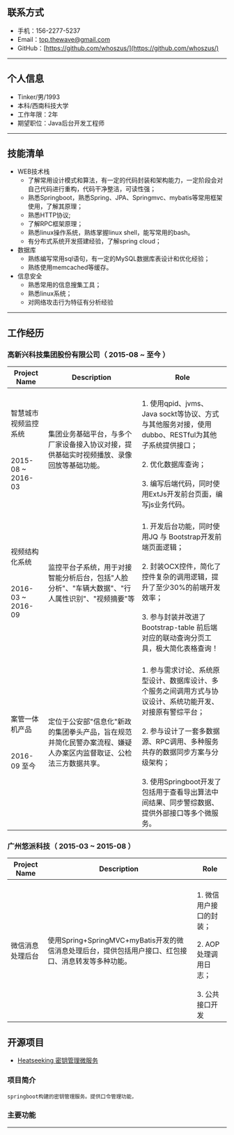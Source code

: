 ## 联系方式

- 手机：156-2277-5237
- Email：top.thewave@gmail.com
- GitHub：[https://github.com/whoszus/](https://github.com/whoszus/)

---
## 个人信息

 - Tinker/男/1993 
 - 本科/西南科技大学 
 - 工作年限：2年 
 - 期望职位：Java后台开发工程师

 ---
## 技能清单

- WEB技术栈
    - 了解常用设计模式和算法，有一定的代码封装和架构能力，一定阶段会对自己代码进行重构，代码干净整洁，可读性强；
    - 熟悉Springboot，熟悉Spring、JPA、Springmvc、mybatis等常用框架使用，了解其原理；
    - 熟悉HTTP协议;
    - 了解RPC框架原理；
    - 熟悉linux操作系统，熟练掌握linux shell，能写常用的bash。
    - 有分布式系统开发搭建经验，了解spring cloud；
- 数据库
    - 熟练编写常用sql语句，有一定的MySQL数据库表设计和优化经验；
    - 熟练使用memcached等缓存。
- 信息安全
    - 熟悉常用的信息搜集工具；
    - 熟悉linux系统；
    - 对网络攻击行为特征有分析经验
 
---

## 工作经历

### 高新兴科技集团股份有限公司（ 2015-08 ~ 至今 ）

Project Name | Description | Role
---|---|---
智慧城市视频监控系统 <br></br> <br> 2015-08 ~ 2016-03 </br> | 集团业务基础平台，与多个厂家设备接入协议对接，提供基础实时视频播放、录像回放等基础功能。| <br>1. 使用qpid、jvms、Java sockt等协议、方式与其他服务对接，使用dubbo、RESTful为其他子系统提供接口；</br> <br>2. 优化数据库查询；</br><br>3. 编写后端代码，同时使用ExtJs开发前台页面，编写js业务代码。</br>
视频结构化系统 <br></br> <br> 2016-03 ~ 2016-09 </br> | 监控平台子系统，用于对接智能分析后台，包括"人脸分析"、"车辆大数据"、"行人属性识别"、"视频摘要"等 | <br>1. 开发后台功能，同时使用JQ 与 Bootstrap开发前端页面逻辑； </br><br>2. 封装OCX控件，简化了控件复杂的调用逻辑，提升了至少30%的前端开发效率； </br><br>3. 参与封装并改进了Bootstrap-table 前后端对应的联动查询分页工具，极大简化表格查询！ </br>
案管一体机产品 <br></br> <br> 2016-09 至今 </br> | 定位于公安部"信息化"新政的集团拳头产品，旨在规范并简化民警办案流程、嫌疑人办案区内监督取证、公检法三方数据共享。| <br>1. 参与需求讨论、系统原型设计、数据库设计、多个服务之间调用方式与协议设计、系统功能开发、对接原有警综平台；</br> <br>2. 参与设计了一套多数据源、RPC调用、多种服务共存的数据同步方案与分级架构；</br><br>3. 使用Springboot开发了包括用于查看导出算法中间结果、同步警综数据、提供外部接口等多个微服务。 </br>


### 广州悠派科技（ 2015-03 ~ 2015-08 ）

Project Name | Description | Role
---|---|---
微信消息处理后台 | 使用Spring+SpringMVC+myBatis开发的微信消息处理后台，提供包括用户接口、红包接口、消息转发等多种功能。 | <br>1. 微信用户接口的封装；</br> <br>2. AOP处理调用日志；</br><br>3. 公共接口开发</br>


## 开源项目

- [Heatseeking 密钥管理微服务](https://github.com/whoszus/HeatSeeking)

### 项目简介 
    springboot构建的密钥管理服务。提供口令管理功能，
### 主要功能 


--- 